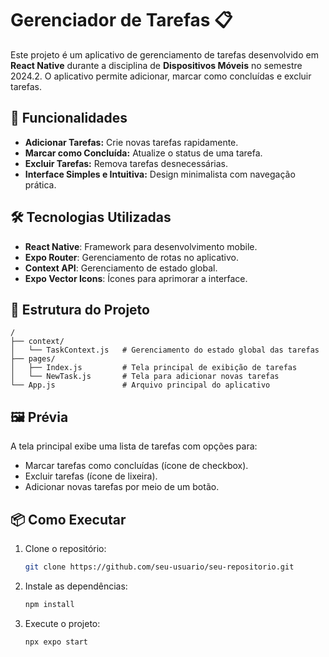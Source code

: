
# Gerenciador de Tarefas 📋

Este projeto é um aplicativo de gerenciamento de tarefas desenvolvido em **React Native** durante a disciplina de **Dispositivos Móveis** no semestre 2024.2. O aplicativo permite adicionar, marcar como concluídas e excluir tarefas.

## 🚀 Funcionalidades

- **Adicionar Tarefas:** Crie novas tarefas rapidamente.
- **Marcar como Concluída:** Atualize o status de uma tarefa.
- **Excluir Tarefas:** Remova tarefas desnecessárias.
- **Interface Simples e Intuitiva:** Design minimalista com navegação prática.

## 🛠️ Tecnologias Utilizadas

- **React Native**: Framework para desenvolvimento mobile.
- **Expo Router**: Gerenciamento de rotas no aplicativo.
- **Context API**: Gerenciamento de estado global.
- **Expo Vector Icons**: Ícones para aprimorar a interface.

## 📂 Estrutura do Projeto

```plaintext
/
├── context/
│   └── TaskContext.js   # Gerenciamento do estado global das tarefas
├── pages/
│   ├── Index.js         # Tela principal de exibição de tarefas
│   └── NewTask.js       # Tela para adicionar novas tarefas
└── App.js               # Arquivo principal do aplicativo
```

## 🖼️ Prévia

A tela principal exibe uma lista de tarefas com opções para:
- Marcar tarefas como concluídas (ícone de checkbox).
- Excluir tarefas (ícone de lixeira).
- Adicionar novas tarefas por meio de um botão.

## 📦 Como Executar

1. Clone o repositório:
   ```bash
   git clone https://github.com/seu-usuario/seu-repositorio.git
   ```
2. Instale as dependências:
   ```bash
   npm install
   ```
3. Execute o projeto:
   ```bash
   npx expo start
   ```
